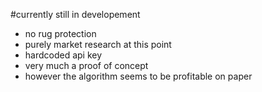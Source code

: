 #currently still in developement
- no rug protection
- purely market research at this point
- hardcoded api key
- very much a proof of concept
- however the algorithm seems to be profitable on paper
